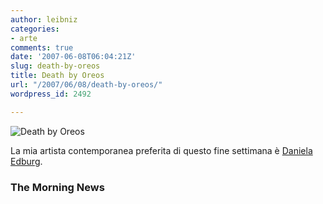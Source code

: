 ```yaml
---
author: leibniz
categories:
- arte
comments: true
date: '2007-06-08T06:04:21Z'
slug: death-by-oreos
title: Death by Oreos
url: "/2007/06/08/death-by-oreos/"
wordpress_id: 2492

---
```

![Death by Oreos](http://www.leibniz-blogs.it/gallery/deathbyoreos.jpg)

La mia artista contemporanea preferita di questo fine settimana è [Daniela Edburg](http://www.themorningnews.org/archives/galleries/drop_dead_gorgeous/).


### The Morning News
